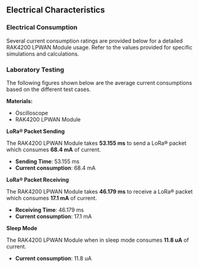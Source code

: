 ## Electrical Characteristics

### Electrical Consumption

Several current consumption ratings are provided below for a detailed RAK4200 LPWAN Module usage. Refer to the values provided for specific simulations and calculations.

### Laboratory Testing

The following figures shown below are the average current consumptions based on the different test cases.

**Materials:**
   * Oscilloscope
   * RAK4200 LPWAN Module

**LoRa® Packet Sending**

The RAK4200 LPWAN Module takes **53.155 ms** to send a LoRa® packet which consumes **68.4 mA** of current.

   * **Sending Time**: 53.155 ms
   * **Current consumption**: 68.4 mA


<rk-img
  src="/assets/images/datasheet/rak4200/oscilloscope-screen-capture-of-lora®-packet-sending.jpg"
  width="75%"
  figure-number="1"
  caption="Oscilloscope Screen Capture of LoRa® Packet Sending"
/>

**LoRa® Packet Receiving**

The RAK4200 LPWAN Module takes **46.179 ms** to receive a LoRa® packet which consumes **17.1 mA** of current.

   * **Receiving Time**: 46.179 ms
   * **Current consumption**: 17.1 mA

<rk-img
  src="/assets/images/datasheet/rak4200/oscilloscope-screen-capture-of-lora®-packet-receiving.jpg"
  width="75%"
  figure-number="2"
  caption="Oscilloscope Screen Capture of LoRa® Packet Receiving"
/>

**Sleep Mode**

The RAK4200 LPWAN Module when in sleep mode consumes **11.8 uA** of current.

   * **Current consumption**: 11.8 uA

<rk-img
  src="/assets/images/datasheet/rak4200/oscilloscope-screen-capture-of-rak4200-lpwan-module-in-sleep-mode.jpg"
  width="75%"
  figure-number="3"
  caption="Oscilloscope Screen Capture of RAK4200 LPWAN Module in sleep mode"
/>